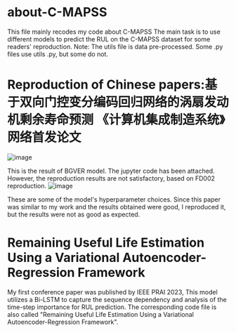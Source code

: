 # about-C-MAPSS
This file mainly recodes my code about C-MAPSS
The main task is to use different models to predict the RUL on the C-MAPSS dataset for some readers' reproduction.
Note: The utils file is data pre-processed. Some .py files use utils .py, but some do not.
# Reproduction of Chinese papers:基于双向门控变分编码回归网络的涡扇发动机剩余寿命预测 《计算机集成制造系统》网络首发论文
![image](https://github.com/sc3147903409/about-C-MAPSS/assets/137983953/83346e66-3f30-49c1-9e47-ca218e64a609)

This is the result of BGVER model. The jupyter code has been attached. However, the reproduction results are not satisfactory, based on FD002 reproduction.
![image](https://github.com/sc3147903409/about-C-MAPSS/assets/137983953/900f18b3-48c6-44a1-a661-2d995fc6bcc3)

These are some of the model's hyperparameter choices. 
Since this paper was similar to my work and the results obtained were good, I reproduced it, but the results were not as good as expected.
# Remaining Useful Life Estimation Using a Variational Autoencoder-Regression Framework
My first conference paper was published by IEEE PRAI 2023, This model utilizes a Bi-LSTM to capture the sequence dependency and analysis of the time-step importance for RUL prediction.
The corresponding code file is also called "Remaining Useful Life Estimation Using a Variational Autoencoder-Regression Framework".
